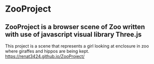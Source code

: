 # ZooProject
## ZooProject is a browser scene of Zoo written with use of javascript visual library Three.js



This project is a scene that represents a girl looking at enclosure in zoo where giraffes and hippos are being kept.  
https://renat3424.github.io/ZooProject/
